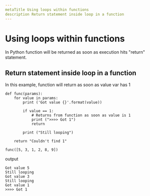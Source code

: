 ```yaml
---
metaTitle Using loops within functions
description Return statement inside loop in a function
---
```


# Using loops within functions


In Python function will be returned as soon as execution hits "return" statement.



## Return statement inside loop in a function


In this example, function will return as soon as value var has 1

```
def func(params):
    for value in params:
        print ('Got value {}'.format(value))

        if value == 1:
            # Returns from function as soon as value is 1
            print (">>>> Got 1")
            return

        print ("Still looping")

    return "Couldn't find 1"

func([5, 3, 1, 2, 8, 9])

```

output

```
Got value 5
Still looping
Got value 3
Still looping
Got value 1
>>>> Got 1

```

